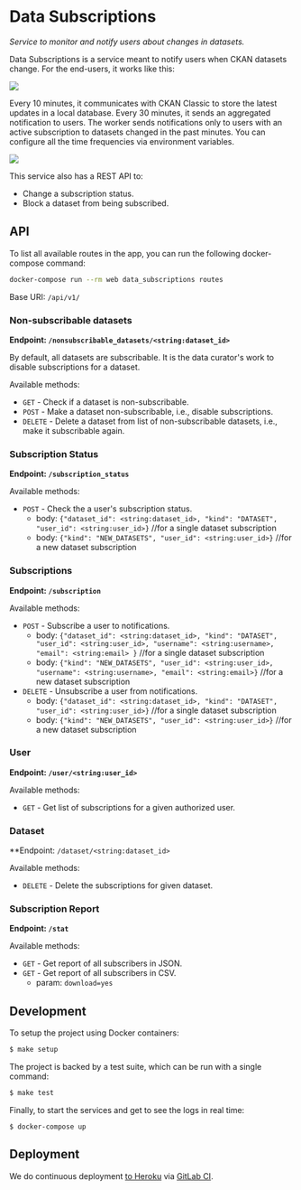 # Data Subscriptions

_Service to monitor and notify users about changes in datasets._

Data Subscriptions is a service meant to notify users when CKAN datasets change. For the end-users, it works like this:

[![](https://mermaid.ink/img/eyJjb2RlIjoiZ3JhcGggTFJcbiAgY3VyYXRvcigoRGF0YSBDdXJhdG9yKSlcbiAgdXNlcigoVXNlcikpXG5cbiAgc3ViZ3JhcGggY2thbltcIkNLQU4gQ2xhc3NpY1wiXVxuICAgIGRhdGFzZXRbXCJEYXRhc2V0L1Jlc291cmNlXCJdXG4gIGVuZFxuXG5cbiAgY3VyYXRvciAtLSB1cGRhdGVzIG1ldGFkYXRhIC0tPiBkYXRhc2V0XG4gIGN1cmF0b3IgLS0gdXBkYXRlcyBkYXRhIC0tPiBkYXRhc2V0XG4gIHVzZXIgLS0gc3Vic2NyaWJlcyAtLT4gZGF0YXNldFxuIiwibWVybWFpZCI6eyJ0aGVtZSI6ImRlZmF1bHQifSwidXBkYXRlRWRpdG9yIjpmYWxzZX0)](https://mermaid-js.github.io/mermaid-live-editor/#/edit/eyJjb2RlIjoiZ3JhcGggTFJcbiAgY3VyYXRvcigoRGF0YSBDdXJhdG9yKSlcbiAgdXNlcigoVXNlcikpXG5cbiAgc3ViZ3JhcGggY2thbltcIkNLQU4gQ2xhc3NpY1wiXVxuICAgIGRhdGFzZXRbXCJEYXRhc2V0L1Jlc291cmNlXCJdXG4gIGVuZFxuXG5cbiAgY3VyYXRvciAtLSB1cGRhdGVzIG1ldGFkYXRhIC0tPiBkYXRhc2V0XG4gIGN1cmF0b3IgLS0gdXBkYXRlcyBkYXRhIC0tPiBkYXRhc2V0XG4gIHVzZXIgLS0gc3Vic2NyaWJlcyAtLT4gZGF0YXNldFxuIiwibWVybWFpZCI6eyJ0aGVtZSI6ImRlZmF1bHQifSwidXBkYXRlRWRpdG9yIjpmYWxzZX0)

Every 10 minutes, it communicates with CKAN Classic to store the latest updates in a local database. Every 30 minutes, it sends an aggregated notification to users. The worker sends notifications only to users with an active subscription to datasets changed in the past minutes. You can configure all the time frequencies via environment variables.

[![](https://mermaid.ink/img/eyJjb2RlIjoiZ3JhcGggTFJcbiAgc3ViZ3JhcGggZGF0YXN1YnNjcmlwdGlvbnNbXCJEYXRhIFN1YnNjcmlwdGlvbnNcIl1cbiAgICBEYXRhYmFzZVxuICAgIFdvcmtlclxuICBlbmRcblxuICBzdWJncmFwaCBja2FuY2xhc3NpY1tcIkNLQU4gQ2xhc3NpY1wiXVxuICAgIGNrYW5hcGlbXCJBUElcIl1cbiAgZW5kXG5cbiAgV29ya2VyIC0tIFwicHVsbHMgZGF0YXNldCBhY3Rpdml0eSAodXBkYXRlcylcIiAtLT4gY2thbmFwaVxuICBXb3JrZXIgLS0gc3RvcmVzIGFjdGl2aXR5IC0tPiBEYXRhYmFzZVxuICBXb3JrZXIgLS0gcHJlcGFyZXMgZW1haWwgLS0-IHNlbmRncmlkW1wiU2VuZEdyaWQ8YnI-KHRoaXJkLXBhcnR5KVwiXVxuICBXb3JrZXIgLS0gcHVsbHMgYWN0aXZpdHkgLS0-IERhdGFiYXNlXG4gIHNlbmRncmlkIC0tIHNlbmRzIGVtYWlsIC0tPiB1c2VyKChcIlVzZXJcIikpIiwibWVybWFpZCI6eyJ0aGVtZSI6ImRlZmF1bHQifSwidXBkYXRlRWRpdG9yIjpmYWxzZX0)](https://mermaid-js.github.io/mermaid-live-editor/#/edit/eyJjb2RlIjoiZ3JhcGggTFJcbiAgc3ViZ3JhcGggZGF0YXN1YnNjcmlwdGlvbnNbXCJEYXRhIFN1YnNjcmlwdGlvbnNcIl1cbiAgICBEYXRhYmFzZVxuICAgIFdvcmtlclxuICBlbmRcblxuICBzdWJncmFwaCBja2FuY2xhc3NpY1tcIkNLQU4gQ2xhc3NpY1wiXVxuICAgIGNrYW5hcGlbXCJBUElcIl1cbiAgZW5kXG5cbiAgV29ya2VyIC0tIFwicHVsbHMgZGF0YXNldCBhY3Rpdml0eSAodXBkYXRlcylcIiAtLT4gY2thbmFwaVxuICBXb3JrZXIgLS0gc3RvcmVzIGFjdGl2aXR5IC0tPiBEYXRhYmFzZVxuICBXb3JrZXIgLS0gcHJlcGFyZXMgZW1haWwgLS0-IHNlbmRncmlkW1wiU2VuZEdyaWQ8YnI-KHRoaXJkLXBhcnR5KVwiXVxuICBXb3JrZXIgLS0gcHVsbHMgYWN0aXZpdHkgLS0-IERhdGFiYXNlXG4gIHNlbmRncmlkIC0tIHNlbmRzIGVtYWlsIC0tPiB1c2VyKChcIlVzZXJcIikpIiwibWVybWFpZCI6eyJ0aGVtZSI6ImRlZmF1bHQifSwidXBkYXRlRWRpdG9yIjpmYWxzZX0)

This service also has a REST API to:

- Change a subscription status.
- Block a dataset from being subscribed.

## API

To list all available routes in the app, you can run the following docker-compose command:

```bash
docker-compose run --rm web data_subscriptions routes
```

Base URI: `/api/v1/`

### Non-subscribable datasets

**Endpoint: `/nonsubscribable_datasets/<string:dataset_id>`**

By default, all datasets are subscribable. It is the data curator's work to disable subscriptions for a dataset.

Available methods:

- `GET` - Check if a dataset is non-subscribable.
- `POST` - Make a dataset non-subscribable, i.e., disable subscriptions.
- `DELETE` - Delete a dataset from list of non-subscribable datasets, i.e., make it subscribable again.

### Subscription Status

**Endpoint: `/subscription_status`**

Available methods:

- `POST` - Check the a user's subscription status.
  - body: `{"dataset_id": <string:dataset_id>, "kind": "DATASET", "user_id": <string:user_id>}` //for a single dataset subscription
  - body: `{"kind": "NEW_DATASETS", "user_id": <string:user_id>}` //for a new dataset subscription

### Subscriptions

**Endpoint: `/subscription`**

Available methods:

- `POST` - Subscribe a user to notifications.
  - body: `{"dataset_id": <string:dataset_id>, "kind": "DATASET", "user_id": <string:user_id>, "username": <string:username>, "email": <string:email> }` //for a single dataset subscription
  - body: `{"kind": "NEW_DATASETS", "user_id": <string:user_id>, "username": <string:username>, "email": <string:email>}` //for a new dataset subscription
- `DELETE` - Unsubscribe a user from notifications.
  - body: `{"dataset_id": <string:dataset_id>, "kind": "DATASET", "user_id": <string:user_id>}` //for a single dataset subscription
  - body: `{"kind": "NEW_DATASETS", "user_id": <string:user_id>}`  //for a new dataset subscription

### User

**Endpoint: `/user/<string:user_id>`**

Available methods:

- `GET` - Get list of subscriptions for a given authorized user.

### Dataset

**Endpoint: `/dataset/<string:dataset_id>`

Available methods:

- `DELETE` - Delete the subscriptions for given dataset.

### Subscription Report

**Endpoint: `/stat`**

Available methods:

- `GET` - Get report of all subscribers in JSON.
- `GET` - Get report of all subscribers in CSV.
  - param: `download=yes`

## Development

To setup the project using Docker containers:

```sh
$ make setup
```

The project is backed by a test suite, which can be run with a single command:

```sh
$ make test
```

Finally, to start the services and get to see the logs in real time:

```
$ docker-compose up
```

## Deployment

We do continuous deployment [to Heroku](https://gitlab.com/datopian/clients/data-subscriptions/-/blob/master/heroku.yml) via [GitLab CI](https://gitlab.com/datopian/clients/data-subscriptions/-/blob/master/.gitlab-ci.yml).
